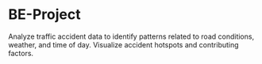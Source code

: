 # BE-Project
Analyze traffic accident data to identify patterns related to road conditions, weather, and time of day. Visualize accident hotspots and contributing factors.
